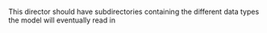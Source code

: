 This director should have subdirectories containing the different data types the model will eventually read in
